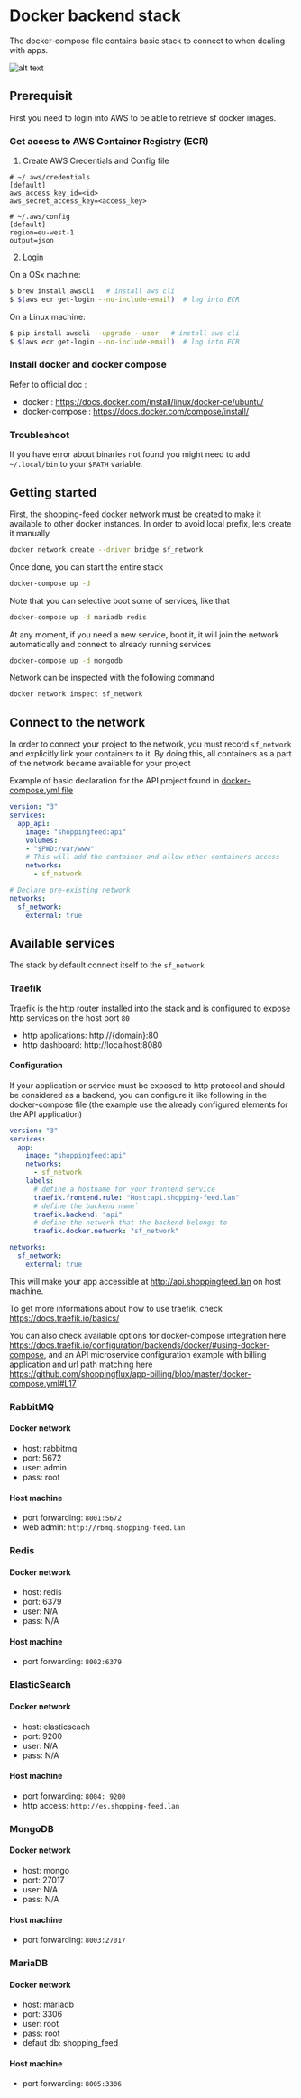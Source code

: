 # Docker backend stack

The docker-compose file contains basic stack to connect to when dealing with apps.

![alt text](https://i.ibb.co/FK2CK4f/docker-network.png)

## Prerequisit

First you need to login into AWS to be able to retrieve sf docker images.

### Get access to AWS Container Registry (ECR)

1. Create AWS Credentials and Config file

```
# ~/.aws/credentials
[default]
aws_access_key_id=<id>
aws_secret_access_key=<access_key>

# ~/.aws/config
[default]
region=eu-west-1
output=json
```

2. Login

On a OSx machine:
```bash
$ brew install awscli   # install aws cli
$ $(aws ecr get-login --no-include-email)  # log into ECR
```

On a Linux machine:
```bash
$ pip install awscli --upgrade --user   # install aws cli
$ $(aws ecr get-login --no-include-email)  # log into ECR
```

### Install docker and docker compose

Refer to official doc :
 - docker : https://docs.docker.com/install/linux/docker-ce/ubuntu/
 - docker-compose : https://docs.docker.com/compose/install/

### Troubleshoot

If you have error about binaries not found you might need to add `~/.local/bin` to your `$PATH` variable. 

## Getting started

First, the shopping-feed [docker network](https://docs.docker.com/network/) must be created to make it available to other docker instances.
In order to avoid local prefix, lets create it manually

```bash
docker network create --driver bridge sf_network
```

Once done, you can start the entire stack

```bash
docker-compose up -d
```

Note that you can selective boot some of services, like that

```bash
docker-compose up -d mariadb redis
```

At any moment, if you need a new service, boot it, it will join the network automatically and connect to already running services

```bash
docker-compose up -d mongodb
```

Network can be inspected with the following command

```bash
docker network inspect sf_network
```

## Connect to the network

In order to connect your project to the network, you must record `sf_network` and explicitly link your containers to it.
By doing this, all containers as a part of the network became available for your project

Example of basic declaration for the API project found in [docker-compose.yml file](https://github.com/shoppingflux/api/blob/master/docker-compose.yml)

```yaml
version: "3"
services:
  app_api:
    image: "shoppingfeed:api"
    volumes:
    - "$PWD:/var/www"
    # This will add the container and allow other containers access
    networks:
      - sf_network

# Declare pre-existing network
networks:
  sf_network:
    external: true
```

## Available services

The stack by default connect itself to the `sf_network`

### Traefik

Traefik is the http router installed into the stack and is configured to expose http services on the host port `80`

- http applications: http://{domain}:80
- http dashboard: http://localhost:8080

#### Configuration

If your application or service must be exposed to http protocol and should be considered as a backend,
you can configure it like following in the docker-compose file (the example use the already configured elements for the API application)

```yaml
version: "3"
services:
  app:
    image: "shoppingfeed:api"
    networks:
      - sf_network
    labels:
      # define a hostname for your frontend service
      traefik.frontend.rule: "Host:api.shopping-feed.lan"
      # define the backend name`
      traefik.backend: "api"
      # define the network that the backend belongs to
      traefik.docker.network: "sf_network"

networks:
  sf_network:
    external: true
```

This will make your app accessible at http://api.shoppingfeed.lan on host machine.

To get more informations about how to use traefik, check https://docs.traefik.io/basics/

You can also check available options for docker-compose integration here https://docs.traefik.io/configuration/backends/docker/#using-docker-compose, and an API microservice configuration example with billing application and url path matching here https://github.com/shoppingflux/app-billing/blob/master/docker-compose.yml#L17

### RabbitMQ

#### Docker network

- host: rabbitmq
- port: 5672
- user: admin
- pass: root

#### Host machine

- port forwarding: `8001:5672`
- web admin: `http://rbmq.shopping-feed.lan`

### Redis

#### Docker network

- host: redis
- port: 6379
- user: N/A
- pass: N/A

#### Host machine

- port forwarding: `8002:6379`

### ElasticSearch

#### Docker network

- host: elasticseach
- port: 9200
- user: N/A
- pass: N/A

#### Host machine

- port forwarding: `8004: 9200`
- http access: `http://es.shopping-feed.lan`

### MongoDB

#### Docker network

- host: mongo
- port: 27017
- user: N/A
- pass: N/A

#### Host machine

- port forwarding: `8003:27017`

### MariaDB

#### Docker network

- host: mariadb
- port: 3306
- user: root
- pass: root
- defaut db: shopping_feed

#### Host machine

- port forwarding: `8005:3306`



 
